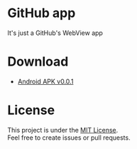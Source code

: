 # GitHub app

It's just a GitHub's WebView app

# Download
- [Android APK v0.0.1](https://github.com/ManuLpz4/github-app/raw/web/downloads/github-app-0.0.1.apk)

# License
This project is under the [MIT License](https://opensource.org/licenses/MIT).  
Feel free to create issues or pull requests.